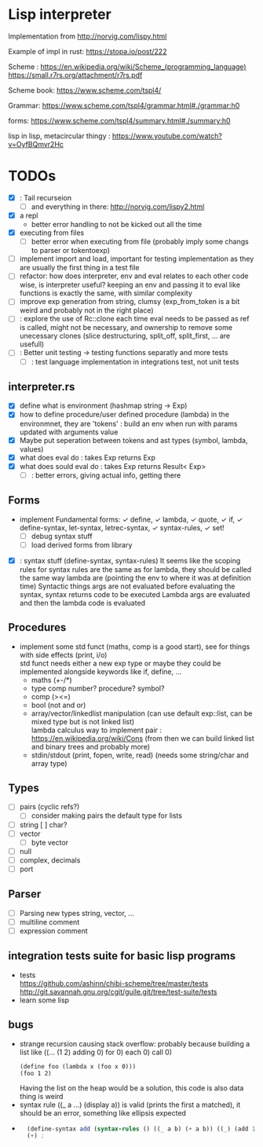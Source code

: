 # Lisp interpreter 

Implementation from http://norvig.com/lispy.html

Example of impl in rust: https://stopa.io/post/222

Scheme : https://en.wikipedia.org/wiki/Scheme_(programming_language)  
https://small.r7rs.org/attachment/r7rs.pdf

Scheme book: https://www.scheme.com/tspl4/

Grammar: https://www.scheme.com/tspl4/grammar.html#./grammar:h0

forms: https://www.scheme.com/tspl4/summary.html#./summary:h0

lisp in lisp, metacircular thingy : https://www.youtube.com/watch?v=OyfBQmvr2Hc

# TODOs

- [x] : Tail recurseion 
    - [ ] and everything in there: http://norvig.com/lispy2.html
- [x] a repl
    - better error handling to not be kicked out all the time
- [x] executing from files
    - [ ] better error when executing from file (probably imply some changs to parser or tokentoexp)
- [ ] implement import and load, important for testing implementation as they are usually the first thing in a test file
- [ ] refactor: how does interpreter, env and eval relates to each other code wise, is interpreter useful? keeping an env and passing it to eval like functions is exactly the same, with similar complexity
- [ ] improve exp generation from string, clumsy (exp_from_token is a bit weird and probably not in the right place)
- [ ] : explore the use of Rc::clone each time eval needs to be passed as ref is called, might not be necessary, and ownership to remove some unecessary clones (slice destructuring, split_off, split_first, ... are usefull)
- [ ] : Better unit testing -> testing functions separatly and more tests
    - [ ] : test language implementation in integrations test, not unit tests 

## interpreter.rs
- [x] define what is environment (hashmap string -> Exp)
- [x] how to define procedure/user defined procedure (lambda) in the environmnet, they are 'tokens' : build an env when run with params updated with arguments value 
- [x] Maybe put seperation between tokens and ast types (symbol, lambda, values)
- [x] what does eval do : takes Exp returns Exp
- [x] what does sould eval do : takes Exp returns Result< Exp>
    - [ ] : better errors, giving actual info, getting there

## Forms
- implement Fundamental forms: ✓ define, ✓ lambda, ✓ quote, ✓ if, ✓ define-syntax, let-syntax, letrec-syntax, ✓ syntax-rules, ✓ set!
    - [ ] debug syntax stuff
    - [ ] load derived forms from library
- [x] : syntax stuff (define-syntax, syntax-rules)
    It seems like the scoping rules for syntax rules are the same as for lambda, they should be called the same way lambda are (pointing the env to where it was at definition time)
    Syntactic things args are not evaluated before evaluating the syntax, syntax returns code to be executed
    Lambda args are evaluated and then the lambda code is evaluated

## Procedures
- implement some std funct (maths, comp is a good start), see for things with side effects (print, i/o)  
    std funct needs either a new exp type or maybe they could be implemented alongside keywords like if, define, ... 
    - maths (+-/*)
    - type comp number? procedure? symbol?
    - comp (><=)
    - bool (not and or)
    - array/vector/linkedlist manipulation (can use default exp::list, can be mixed type but is not linked list)  
        lambda calculus way to implement pair : https://en.wikipedia.org/wiki/Cons (from then we can build linked list and binary trees and probably more)
    - stdin/stdout (print, fopen, write, read) (needs some string/char and array type)

## Types
- [ ] pairs (cyclic refs?)
    - [ ] consider making pairs the default type for lists
- [ ] string
    [ ] char?
- [ ] vector
    - [ ] byte vector
- [ ] null
- [ ] complex, decimals
- [ ] port

## Parser
- [ ] Parsing new types string, vector, ...
- [ ] multiline comment
- [ ] expression comment

## integration tests suite for basic lisp programs
- tests  
    https://github.com/ashinn/chibi-scheme/tree/master/tests  
    http://git.savannah.gnu.org/cgit/guile.git/tree/test-suite/tests
- learn some lisp

## bugs
- strange recursion causing stack overflow: probably because building a list like
    ((... (1 2) adding 0) for 0) each 0) call 0)
    ```
    (define foo (lambda x (foo x 0)))
    (foo 1 2)
    ```
    Having the list on the heap would be a solution, this code is also data thing is weird 
- syntax rule ((_ a ...) (display a)) is valid (prints the first a matched), it should be an error, something like ellipsis expected
- ```scheme
    (define-syntax add (syntax-rules () ((_ a b) (+ a b)) ((_) (add 1 2))))
    (+) ; 
    ```
